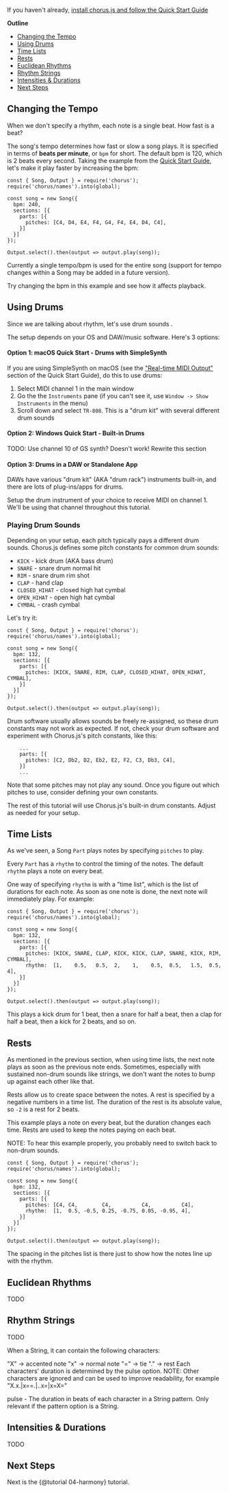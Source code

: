 If you haven't already, [install chorus.js and follow the Quick Start Guide](./index.html#requirements)

**Outline**
- [Changing the Tempo](#tempo)
- [Using Drums](#using-drums)
- [Time Lists](#time-lists)
- [Rests](#rests)
- [Euclidean Rhythms](#euclidean-rhythms)
- [Rhythm Strings](#rhythm-strings)
- [Intensities & Durations](#instensities-and-durations)
- [Next Steps](#next-steps)


<a name="tempo"></a>
## Changing the Tempo

When we don't specify a rhythm, each note is a single beat. How fast is a beat?

The song's tempo determines how fast or slow a song plays. It is specified in terms of **beats per minute**, or `bpm` for short.
The default bpm is 120, which is 2 beats every second. Taking the example from the [Quick Start Guide](./index.html#quick-start), let's make it play
faster by increasing the bpm:
```
const { Song, Output } = require('chorus');
require('chorus/names').into(global);

const song = new Song({
  bpm: 240,
  sections: [{
    parts: [{
      pitches: [C4, D4, E4, F4, G4, F4, E4, D4, C4],
    }]
  }]
});

Output.select().then(output => output.play(song));
```

Currently a single tempo/bpm is used for the entire song 
(support for tempo changes within a Song may be added in a future version).

Try changing the bpm in this example and see how it affects playback.


<a name="using-drums"></a>
## Using Drums

Since we are talking about rhythm, let's use drum sounds . 

The setup depends on your OS and DAW/music software. Here's 3 options:

#### Option 1: macOS Quick Start - Drums with SimpleSynth 
If you are using SimpleSynth on macOS (see the ["Real-time MIDI Output"](./index.html#real-time) section 
of the Quick Start Guide), do this to use drums:
1. Select MIDI channel 1 in the main window
2. Go the the `Instruments` pane (if you can't see it, use `Window -> Show Instruments` in the menu)
3. Scroll down and select `TR-808`. This is a "drum kit" with several different drum sounds


#### Option 2: Windows Quick Start - Built-in Drums 

TODO: Use channel 10 of GS synth? Doesn't work! Rewrite this section


#### Option 3: Drums in a DAW or Standalone App

DAWs have various "drum kit" (AKA "drum rack") instruments built-in, and there are lots of plug-ins/apps for drums.

Setup the drum instrument of your choice to receive MIDI on channel 1. We'll be using that channel throughout this tutorial.


### Playing Drum Sounds

Depending on your setup, each pitch typically pays a different drum sounds. 
Chorus.js defines some pitch constants for common drum sounds:
- `KICK` - kick drum (AKA bass drum)
- `SNARE` - snare drum normal hit
- `RIM` - snare drum rim shot
- `CLAP` - hand clap
- `CLOSED_HIHAT` - closed high hat cymbal
- `OPEN_HIHAT` - open high hat cymbal
- `CYMBAL` - crash cymbal

Let's try it:

```
const { Song, Output } = require('chorus');
require('chorus/names').into(global);

const song = new Song({
  bpm: 132,
  sections: [{
    parts: [{
      pitches: [KICK, SNARE, RIM, CLAP, CLOSED_HIHAT, OPEN_HIHAT, CYMBAL],
    }]
  }]
});

Output.select().then(output => output.play(song));
```
Drum software usually allows sounds be freely re-assigned, so these drum constants may not work as expected. 
If not, check your drum software and experiment with Chorus.js's pitch constants, like this:
```
    ...
    parts: [{     
      pitches: [C2, Db2, D2, Eb2, E2, F2, C3, Db3, C4],
    }]
    ...
```
Note that some pitches may not play any sound. Once you figure out which pitches to use, consider defining your own constants.

The rest of this tutorial will use Chorus.js's built-in drum constants. Adjust as needed for your setup.


<a name="time-lists"></a>
## Time Lists

As we've seen, a Song `Part` plays notes by specifying `pitches` to play.

Every `Part` has a `rhythm` to control the timing of the notes. The default `rhythm` plays a note on every beat.

One way of specifying `rhythm` is with a "time list", which is the list of durations for each note. As soon
as one note is done, the next note will immediately play. For example:
```
const { Song, Output } = require('chorus');
require('chorus/names').into(global);

const song = new Song({
  bpm: 132,
  sections: [{
    parts: [{
      pitches: [KICK, SNARE, CLAP, KICK, KICK, CLAP, SNARE, KICK, RIM, CYMBAL],
      rhythm:  [1,    0.5,   0.5,  2,    1,    0.5,  0.5,   1.5,  0.5, 4],
    }]
  }]
});

Output.select().then(output => output.play(song));
```

This plays a kick drum for 1 beat, then a snare for half a beat, then a clap for half a beat, then a kick for 2 beats, and so on.


<a name="rests"></a>
## Rests

As mentioned in the previous section, when using time lists, the next note plays as soon as the previous note ends.
Sometimes, especially with sustained non-drum sounds like strings, we don't want the notes to bump up against each other like that.

Rests allow us to create space between the notes. A rest is specified by a negative numbers in a time list.
The duration of the rest is its absolute value, so `-2` is a rest for 2 beats.

This example plays a note on every beat, but the duration changes each time. Rests are used to keep the
notes paying on each beat.

NOTE: To hear this example properly, you probably need to switch back to non-drum sounds.
```
const { Song, Output } = require('chorus');
require('chorus/names').into(global);

const song = new Song({
  bpm: 132,
  sections: [{
    parts: [{
      pitches: [C4, C4,        C4,          C4,          C4],
      rhythm:  [1,  0.5, -0.5, 0.25, -0.75, 0.05, -0.95, 4],
    }]
  }]
});

Output.select().then(output => output.play(song));
```
The spacing in the pitches list is there just to show how the notes line up with the rhythm.


<a name="euclidean-rhythms"></a>
## Euclidean Rhythms 

TODO


<a name="rhythm-strings"></a>
## Rhythm Strings

TODO

When a String, it can contain the following characters:

"X" → accented note
"x" → normal note
"=" → tie
"." → rest
Each characters' duration is determined by the pulse option. NOTE: Other characters are ignored and can be used to improve readability, for example "X.x.|x==.|..x=|x=X="

pulse - The duration in beats of each character in a String pattern. Only relevant if the pattern option is a String.



<a name="instensities-and-durations"></a>
## Intensities & Durations

TODO


<a name="next-steps"></a>
## Next Steps

Next is the {@tutorial 04-harmony} tutorial.